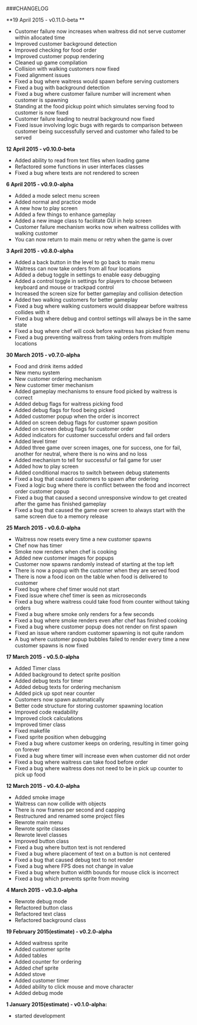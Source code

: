 ###CHANGELOG

**19 April 2015 - v0.11.0-beta **
- Customer failure now increases when waitress did not serve customer within allocated time
- Improved customer background detection
- Improved checking for food order
- Improved customer popup rendering
- Cleaned up game compilation
- Collision with walking customers now fixed
- Fixed alignment issues
- Fixed a bug where waitress would spawn before serving customers
- Fixed a bug with background detection
- Fixed a bug where customer failure number will increment when customer is spawning
- Standing at the food pickup point which simulates serving food to customer is now fixed
- Customer failure leading to neutral background now fixed
- Fixed issue involving logic bugs with regards to comparison between customer being successfully served and customer who failed to be served

**12 April 2015 - v0.10.0-beta**
- Added ability to read from text files when loading game
- Refactored some functions in user interfaces classes
- Fixed a bug where texts are not rendered to screen

**6 April 2015 - v0.9.0-alpha**
- Added a mode select menu screen
- Added normal and practice mode
- A new how to play screen
- Added a few things to enhance gameplay
- Added a new image class to facilitate GUI in help screen
- Customer failure mechanism works now  when waitress collides with walking customer
- You can now return to main menu or retry when the game is over

**3 April 2015 - v0.8.0-alpha**
- Added a back button in the level to go back to main menu
- Waitress can now take orders from all four locations
- Added a debug toggle in settings to enable easy debugging
- Added a control toggle in settings for players to choose between keyboard and mouse or trackpad control
- Increased the screen size for better gameplay and collision detection
- Added two walking customers for better gameplay
- Fixed a bug where walking customers would disappear before waitress collides with it
- Fixed a bug where debug and control settings will always be in the same state
- Fixed a bug where chef will cook before waitress has picked from menu
- Fixed a bug preventing waitress from taking orders from multiple locations

**30 March 2015 - v0.7.0-alpha**
- Food and drink items added
- New menu system
- New customer ordering mechanism
- New customer timer mechanism
- Added gameplay mechanisms to ensure food picked by waitress is correct
- Added debug flags for waitress picking food
- Added debug flags for food being picked
- Added customer popup when the order is incorrect
- Added on screen debug flags for customer spawn position
- Added on screen debug flags for customer order
- Added indicators for customer successful orders and fail orders
- Added level timer
- Added three game over screen images, one for success, one for fail, another for neutral, where there is no wins and no loss
- Added mechanism to tell for successful or fail game for user
- Added how to play screen
- Added conditional macros to switch between debug statements
- Fixed a bug that caused customers to spawn after ordering
- Fixed a logic bug where there is conflict between the food and incorrect order customer popup
- Fixed a bug that caused a second unresponsive window to get created after the game has finished gameplay
- Fixed a bug that caused the game over screen to always start with the same screen due to a memory release

**25 March 2015 - v0.6.0-alpha**
- Waitress now resets every time a new customer spawns
- Chef now has timer
- Smoke now renders when chef is cooking
- Added new customer images for popups
- Customer now spawns randomly instead of starting at the top left
- There is now a popup with the customer when they are served food
- There is now a food icon on the table when food is delivered to customer
- Fixed bug where chef timer would not start
- Fixed issue where chef timer is seen as microseconds
- Fixed a bug where waitress could take food from counter without taking orders
- Fixed a bug where smoke only renders for a few seconds
- Fixed a bug where smoke renders even after chef has finished cooking
- Fixed a bug where customer popup does not render on first spawn
- Fixed an issue where random customer spawning is not quite random
- A bug where customer popup bubbles failed to render every time a new customer spawns is now fixed

**17 March 2015 - v0.5.0-alpha**
- Added Timer class
- Added background to detect sprite position
- Added debug texts for timer
- Added debug texts for ordering mechanism
- Added pick up spot near counter
- Customers now spawn automatically
- Better code structure for storing customer spawning location
- Improved code readability
- Improved clock calculations
- Improved timer class
- Fixed makefile
- Fixed sprite position when debugging
- Fixed a bug where customer keeps on ordering, resulting in timer going on forever
- Fixed a bug where timer will increase even when customer did not order
- Fixed a bug where waitress can take food before order
- Fixed a bug where waitress does not need to be in pick up counter to pick up food

**12 March 2015 - v0.4.0-alpha**
- Added smoke image
- Waitress can now collide with objects
- There is now frames per second and capping
- Restructured and renamed some project files
- Rewrote main menu
- Rewrote sprite classes
- Rewrote level classes
- Improved button class
- Fixed a bug where button text is not rendered
- Fixed a bug where placement of text on a button is not centered
- Fixed a bug that caused debug text to not render
- Fixed a bug where FPS does not change in value
- Fixed a bug where button width bounds for mouse click is incorrect
- Fixed a bug which prevents sprite from moving

**4 March 2015 - v0.3.0-alpha**
- Rewrote debug mode
- Refactored button class
- Refactored text class
- Refactored background class

**19 February 2015(estimate) - v0.2.0-alpha**
- Added waitress sprite
- Added customer sprite
- Added tables
- Added counter for ordering
- Added chef sprite
- Added stove
- Added customer timer
- Added ability to click mouse and move character
- Added debug mode


**1 January 2015(estimate) - v0.1.0-alpha:**
- started development
